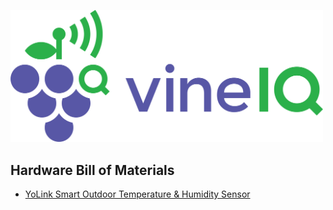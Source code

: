 <a href="https://blog.vineiq.io"><img src="vineiq-logo.png" width='500'></a>
## Hardware Bill of Materials

- [YoLink Smart Outdoor Temperature & Humidity Sensor](https://amzn.to/3TyHqj8)

